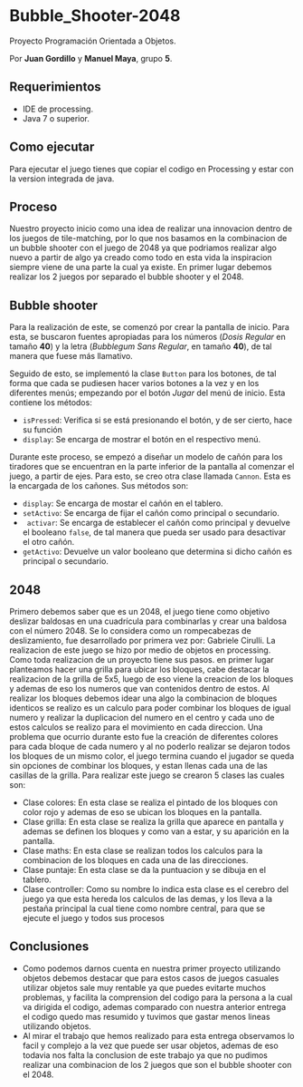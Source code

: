 # Bubble_Shooter-2048
Proyecto Programación Orientada a Objetos.

Por **Juan Gordillo** y **Manuel Maya**, grupo **5**.

## Requerimientos

- IDE de processing.
- Java 7 o superior.

## Como ejecutar

Para ejecutar el juego tienes que copiar el codigo en Processing y estar con la version integrada de java.

## Proceso
Nuestro proyecto inicio como una idea de realizar una innovacion dentro de los juegos de tile-matching, por lo que nos basamos en la combinacion de un bubble shooter con el juego de 2048 ya que podriamos realizar algo nuevo a partir de algo ya creado como todo en esta vida la inspiracion siempre viene de una parte la cual ya existe.
En primer lugar debemos realizar los 2 juegos por separado el bubble shooter y el 2048.
## Bubble shooter
Para la realización de este, se comenzó por crear la pantalla de inicio. Para esta, se buscaron fuentes apropiadas para los números (*Dosis Regular* en tamaño **40**) y la letra (*Bubblegum Sans Regular*, en tamaño **40**), de tal manera que fuese más llamativo.

Seguido de esto, se implementó la clase ```Button``` para los botones, de tal forma que cada se pudiesen hacer varios botones a la vez y en los diferentes menús; empezando por el botón *Jugar* del menú de inicio. Esta contiene los métodos:

+ ```isPressed```: Verifica si se está presionando el botón, y de ser cierto, hace su función
+ ```display```: Se encarga de mostrar el botón en el respectivo menú.

Durante este proceso, se empezó a diseñar un modelo de cañón para los tiradores que se encuentran en la parte inferior de la pantalla al comenzar el juego, a partir de ejes. Para esto, se creo otra clase llamada ```Cannon```. Esta es la encargada de los cañones. Sus métodos son:

+ ```display```: Se encarga de mostar el cañón en el tablero.
+ ```setActivo```: Se encarga de fijar el cañón como principal o secundario.
+ ``` activar```: Se encarga de establecer el cañón como principal y devuelve el booleano ```false```, de tal manera que pueda ser usado para desactivar el otro cañón.
+ ```getActivo```: Devuelve un valor booleano que determina si dicho cañón es principal o secundario.

## 2048
Primero debemos saber que es un 2048, el juego tiene como objetivo deslizar baldosas en una cuadrícula para combinarlas y crear una baldosa con el número 2048. Se lo considera como un rompecabezas de deslizamiento, fue desarrollado por primera vez por: Gabriele Cirulli.
La realizacion de este juego se hizo por medio de objetos en processing. Como toda realizacion de un proyecto tiene sus pasos. en primer lugar planteamos hacer una grilla para ubicar los bloques, cabe destacar la realizacion de la grilla de 5x5, luego de eso viene la creacion de los bloques y ademas de eso los numeros que van contenidos dentro de estos. Al realizar los bloques debemos idear una algo la combinacion de bloques identicos se realizo es un calculo para poder combinar los bloques de igual numero y realizar la duplicacion del numero en el centro y cada uno de estos calculos se realizo para el movimiento en cada direccion. Una problema que ocurrio durante esto fue la creación de diferentes colores para cada bloque de cada numero y al no poderlo realizar se dejaron todos los bloques de un mismo color, el juego termina cuando el jugador se queda sin opciones de combinar los bloques, y estan llenas cada una de las casillas de la grilla. Para realizar este juego se crearon 5 clases las cuales son:
- Clase colores: En esta clase se realiza el pintado de los bloques con color rojo y ademas de eso se ubican los bloques en la pantalla.
- Clase grilla: En esta clase se realiza la grilla que aparece en pantalla y ademas se definen los bloques y como van a estar, y su aparición en la pantalla.
- Clase maths: En esta clase se realizan todos los calculos para la combinacion de los bloques en cada una de las direcciones.
- Clase puntaje: En esta clase se da la puntuacion y se dibuja en el tablero.
- Clase controller: Como su nombre lo indica esta clase es el cerebro del juego ya que esta hereda los calculos de las demas, y los lleva a la pestaña principal la cual tiene como nombre central, para que se ejecute el juego y todos sus procesos
## Conclusiones

- Como podemos darnos cuenta en nuestra primer proyecto utilizando objetos debemos destacar que para estos casos de juegos casuales utilizar objetos sale muy rentable ya que puedes evitarte muchos problemas, y facilita la comprension del codigo para la persona a la cual va dirigida el codigo, ademas comparado con nuestra anterior entrega el codigo quedo mas resumido y tuvimos que gastar menos lineas utilizando objetos. 
- Al mirar el trabajo que hemos realizado para esta entrega observamos lo facil y complejo a la vez que puede ser usar objetos, ademas de eso todavia nos falta la conclusion de este trabajo ya que no pudimos realizar una combinacion de los 2 juegos que son el bubble shooter con el 2048.

